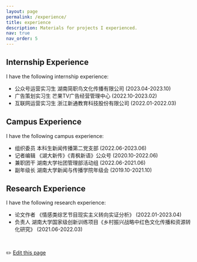 ```yaml
---
layout: page
permalink: /experience/
title: experience
description: Materials for projects I experienced. 
nav: true
nav_order: 5
---
```


## Internship Experience

I have the following internship experience:

- 公众号运营实习生 湖南简职鸟文化传播有限公司 (2023.04-2023.10)
- 广告策划实习生 芒果TV广告经营管理中心 (2022.10-2023.02)
- 互联网运营实习生 浙江新通教育科技股份有限公司 (2022.01-2022.03)

## Campus Experience

I have the following campus experience:

- 组织委员 本科生新闻传播第二党支部 (2022.06-2023.06)
- 记者编辑 《湖大新传》《青枫新语》公众号 (2020.10-2022.06)
- 兼职团干 湖南大学社团管理部活动组 (2022.06-2021.06)
- 副年级长 湖南大学新闻与传播学院年级会 (2019.10-2021.10)

## Research Experience

I have the following research experience:

- 论文作者 《情感类综艺节目现实主义转向实证分析》 (2022.01-2023.04)
- 负责人 湖南大学国家级创新训练项目《乡村振兴战略中红色文化传播和资源转化研究》 (2021.06-2022.03)

<br>
    
✏️ [Edit this page](https://githubfast.com/miaojj0307/miaojj0307.github.io/edit/master/_pages/teaching.md)

<br>
